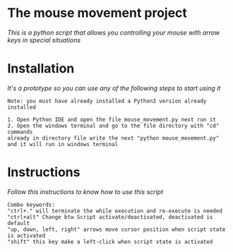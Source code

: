 # The mouse movement project
_This is a python script that allows you controlling your mouse with arrow keys in special situations_

# Installation
_It's a prototype so you can use any of the following steps to start using it_

```
Note: you must have already installed a Python3 version already installed

1. Open Python IDE and open the file mouse_movement.py next run it
2. Open the windows terminal and go to the file directory with "cd" commands
already in directory file write the next "python mouse_movement.py" and it will run in windows terminal
```

# Instructions

_Follow this instructions to know how to use this script_

```
Combo keywords:
"ctrl+." will terminate the while execution and re-execute is needed
"ctrl+alt" Change btw Script activate/deactivated, deactivated is default
"up, down, left, right" arrows move cursor position when script state is activated
"shift" this key make a left-click when script state is activated
```




